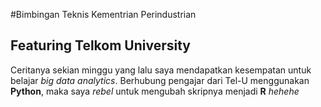 #Bimbingan Teknis Kementrian Perindustrian
## Featuring Telkom University

Ceritanya sekian minggu yang lalu saya mendapatkan kesempatan untuk belajar _big data analytics_.
Berhubung pengajar dari Tel-U menggunakan __Python__, maka saya _rebel_ untuk mengubah skripnya menjadi __R__ _hehehe_
